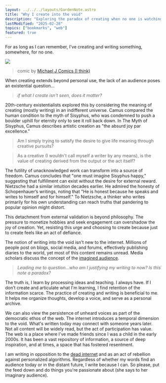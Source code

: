 ```yaml
---
layout: ../../../layouts/GardenNote.astro
title: "Why I create into the void"
description: "Exploring the paradox of creating when no one is watching (and the irony of writing this)"
lastModified: "2025-02-28"
topics: ["bookmarks", "web"]
featured: true
---
```

For as long as I can remember, I've creating and writing something, somewhere, for no one.

<img src="/images/garden/existential-hehes.jpg">

>comic by [Michael J Comics (I think)](https://www.instagram.com/michaeljcomics/)


When creating extends beyond personal use, the lack of an audience poses an existential question...
>*if what I create isn't seen, does it matter?* 

20th-century existentialists explored this by considering the meaning of creating (mostly writing) in an indifferent universe. Camus compared the human condition to the myth of Sisyphus, who was condemned to push a boulder uphill for eternity only to see it roll back down. In The Myth of Sisyphus, Camus describes artistic creation as "the absurd joy par excellence." 

>Am I simply trying to satisfy the desire to give life meaning through creative pursuits?

>As a creative (I wouldn't call myself a writer by any means), is the value of creating derived from the output or the act itself? 

The futility of unacknowledged work can transform into a source of freedom. Camus concludes that "one must imagine Sisyphus happy," suggesting that fulfillment can exist without the desire for external reward. Nietzsche had a similar intuition decades earlier. He admired the honesty of Schopenhauer’s writings, noting that "He is honest because he speaks and writes to himself and for himself." To Nietzsche, a thinker who writes primarily for his own understanding can reach truths that pandering to popular opinion might distort. 

This detachment from external validation is beyond philosophy. The pressure to monetize hobbies and seek engagement can overshadow the joy of creation. Yet, resisting this urge and choosing to create because just to create feels like an act of defiance.


The notion of writing into the void isn't new to the internet. Millions of people post on blogs, social media, and forums, effectively publishing diaries to the world, yet most of this content remains unread. Media scholars discuss the concept of the <a href="https://medium.com/@yfuu0049/imagined-audience-theyre-looking-at-your-social-media-71aae2410d6a" target="_blank" >imagined audience</a>.

>*Leading me to question...who am I justifying my writing to now? Is this note a paradox?*

The truth is, I learn by processing ideas and teaching. I always have. If I don’t create and articulate what I'm learning, I find retention of the information scarce. The practice of creating and writing is beneficial to me. It helps me organize thoughts, develop a voice, and serve as a personal archive. 

We can also view the persistence of unheard voices as part of the democratic ethos of the web. The internet introduces a temporal dimension to the void. What's written today may connect with someone years later. Not all content will be widely read, but the act of participation has value. The web is a place where I've made friends since I was a child in the early 2000s. It has been a vast repository of information, a source of deep inspiration, and at times, a space that has fostered resentment.

I am writing in opposition to the <a href="https://www.unsw.edu.au/newsroom/news/2024/05/-the-dead-internet-theory-makes-eerie-claims-about-an-ai-run-web-the-truth-is-more-sinister" target="_blank" >dead internet</a> and as an act of rebellion against personalized algorithms. Regardless of whether my words find an audience today or in the distant future, I write because I can. So please, put the feed down and do things you're passionate about (she says to her imaginary audience).

